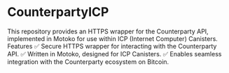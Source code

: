 # CounterpartyICP
This repository provides an HTTPS wrapper for the Counterparty API, implemented in Motoko for use within ICP (Internet Computer) Canisters.  Features ✅ Secure HTTPS wrapper for interacting with the Counterparty API. ✅ Written in Motoko, designed for ICP Canisters. ✅ Enables seamless integration with the Counterparty ecosystem on Bitcoin.
